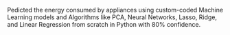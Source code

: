 Pedicted the energy consumed by appliances using custom-coded Machine Learning models and Algorithms like PCA, Neural Networks, Lasso, Ridge, and Linear Regression from scratch in Python with 80% confidence.
